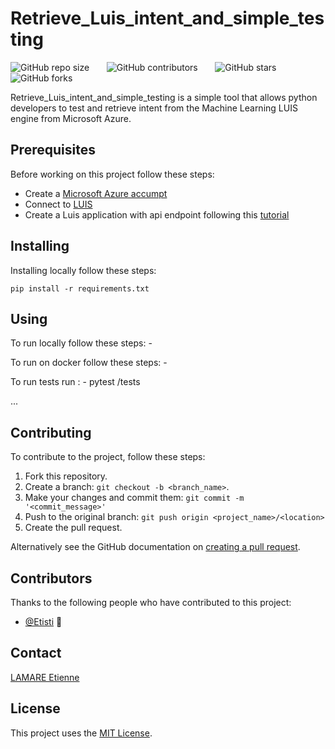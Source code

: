 # Retrieve_Luis_intent_and_simple_testing

![GitHub repo size](https://img.shields.io/github/repo-size/Etisti/Retrieve_Luis_intent_and_simple_testing) &nbsp;&nbsp;&nbsp;&nbsp;&nbsp;
![GitHub contributors](https://img.shields.io/github/contributors/Etisti/Retrieve_Luis_intent_and_simple_testing) &nbsp;&nbsp;&nbsp;&nbsp;&nbsp;
![GitHub stars](https://img.shields.io/github/stars/Etisti/Retrieve_Luis_intent_and_simple_testing?style=social) &nbsp;&nbsp;&nbsp;&nbsp;&nbsp;
![GitHub forks](https://img.shields.io/github/forks/Etisti/Retrieve_Luis_intent_and_simple_testing?style=social)

Retrieve_Luis_intent_and_simple_testing is a simple tool that allows python developers to test and retrieve intent from the Machine Learning LUIS engine from Microsoft Azure.

## Prerequisites

Before working on this project follow these steps:
- Create a [Microsoft Azure accumpt](https://azure.microsoft.com/fr-fr/free/)
- Connect to [LUIS](https://docs.microsoft.com/fr-fr/azure/cognitive-services/luis/sign-in-luis-portal) 
- Create a Luis application with api endpoint following this [tutorial](https://docs.microsoft.com/en-us/azure/cognitive-services/luis/luis-get-started-get-intent-from-rest?pivots=programming-language-python)
## Installing

Installing locally follow these steps:

```
pip install -r requirements.txt 
```

## Using

To run locally follow these steps:
    -

To run on docker follow these steps:
    -

To run tests run :
    - pytest /tests


...

## Contributing

To contribute to the project, follow these steps:

1. Fork this repository.
2. Create a branch: `git checkout -b <branch_name>`.
3. Make your changes and commit them: `git commit -m '<commit_message>'`
4. Push to the original branch: `git push origin <project_name>/<location>`
5. Create the pull request.

Alternatively see the GitHub documentation on [creating a pull request](https://help.github.com/en/github/collaborating-with-issues-and-pull-requests/creating-a-pull-request).

## Contributors

Thanks to the following people who have contributed to this project:

* [@Etisti](https://github.com/Etisti) 📖


## Contact


[LAMARE Etienne](https://www.linkedin.com/in/etienne-lamare-523568110/)

## License

This project uses the [MIT License](<https://github.com/Etisti/Retrieve_Luis_intent_and_simple_testing/blob/main/LICENSE>).

